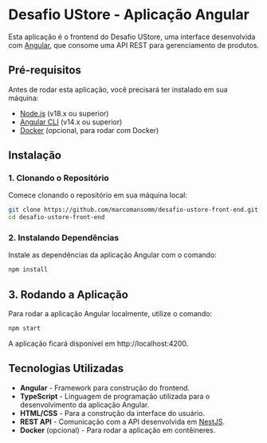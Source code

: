 # Desafio UStore - Aplicação Angular

Esta aplicação é o frontend do Desafio UStore, uma interface desenvolvida com [Angular](https://angular.io/), que consome uma API REST para gerenciamento de produtos.

## Pré-requisitos

Antes de rodar esta aplicação, você precisará ter instalado em sua máquina:

- [Node.js](https://nodejs.org/en/) (v18.x ou superior)
- [Angular CLI](https://angular.io/cli) (v14.x ou superior)
- [Docker](https://www.docker.com/) (opcional, para rodar com Docker)

## Instalação

### 1. Clonando o Repositório

Comece clonando o repositório em sua máquina local:

```bash
git clone https://github.com/marcomansomm/desafio-ustore-front-end.git
cd desafio-ustore-front-end
```

### 2. Instalando Dependências

Instale as dependências da aplicação Angular com o comando:

```bash
npm install
```

## 3. Rodando a Aplicação

Para rodar a aplicação Angular localmente, utilize o comando:

```bash
npm start
```

A aplicação ficará disponível em http://localhost:4200.

## Tecnologias Utilizadas

- **Angular** - Framework para construção do frontend.
- **TypeScript** - Linguagem de programação utilizada para o desenvolvimento da aplicação Angular.
- **HTML/CSS** - Para a construção da interface do usuário.
- **REST API** - Comunicação com a API desenvolvida em [NestJS](https://nestjs.com/).
- **Docker** (opcional) - Para rodar a aplicação em contêineres.
